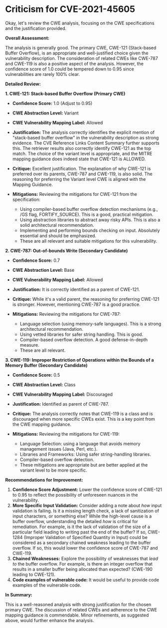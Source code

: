 # Criticism for CVE-2021-45605

Okay, let's review the CWE analysis, focusing on the CWE specifications and the justification provided.

**Overall Assessment:**

The analysis is generally good. The primary CWE, CWE-121 (Stack-based Buffer Overflow), is an appropriate and well-justified choice given the vulnerability description. The consideration of related CWEs like CWE-787 and CWE-119 is also a positive aspect of the analysis. However, the confidence score of 1.0 could be tempered down to 0.95 since vulnerabilities are rarely 100% clear.

**Detailed Review:**

**1. CWE-121: Stack-based Buffer Overflow (Primary CWE)**

*   **Confidence Score:** 1.0 (Adjust to 0.95)
*   **CWE Abstraction Level:** Variant
*   **CWE Vulnerability Mapping Label:** Allowed

*   **Justification:** The analysis correctly identifies the explicit mention of "stack-based buffer overflow" in the vulnerability description as strong evidence. The CVE Reference Links Content Summary further supports this. The retriever results also correctly identify CWE-121 as the top match. The choice of the variant level is appropriate, and the MITRE mapping guidance does indeed state that CWE-121 is ALLOWED.
*   **Critique:**  Excellent justification.  The explanation of why CWE-121 is preferred over its parents, CWE-787 and CWE-119, is also solid. The reasoning for preferring the Variant level CWE is aligned with the Mapping Guidance.
*   **Mitigations:** Reviewing the mitigations for CWE-121 from the specification:
    *   Using compiler-based buffer overflow detection mechanisms (e.g., /GS flag, FORTIFY_SOURCE). This is a good, practical mitigation.
    *   Using abstraction libraries to abstract away risky APIs. This is also a solid architectural recommendation.
    *   Implementing and performing bounds checking on input. Absolutely essential and should be emphasized.
    *   These are all relevant and suitable mitigations for this vulnerability.

**2. CWE-787: Out-of-bounds Write (Secondary Candidate)**

*   **Confidence Score:** 0.7
*   **CWE Abstraction Level:** Base
*   **CWE Vulnerability Mapping Label:** Allowed

*   **Justification:**  It is correctly identified as a parent of CWE-121.
*   **Critique:** While it's a valid parent, the reasoning for preferring CWE-121 is stronger. However, mentioning CWE-787 is a good practice.
*   **Mitigations:** Reviewing the mitigations for CWE-787:
    *   Language selection (using memory-safe languages).  This is a strong architectural recommendation.
    *   Using vetted libraries for safer string handling. This is good.
    *   Compiler-based overflow detection.  A good defense-in-depth measure.
    *   These are all relevant.

**3. CWE-119: Improper Restriction of Operations within the Bounds of a Memory Buffer (Secondary Candidate)**

*   **Confidence Score:** 0.5
*   **CWE Abstraction Level:** Class
*   **CWE Vulnerability Mapping Label:** Discouraged

*   **Justification:** Identified as parent of CWE-787.
*   **Critique:** The analysis correctly notes that CWE-119 is a class and is discouraged when more specific CWEs exist.  This is a key point from the CWE mapping guidance.
*   **Mitigations:** Reviewing the mitigations for CWE-119:
    *   Language Selection: using a language that avoids memory management issues (Java, Perl, etc.).
    *   Libraries and Frameworks: Using safer string-handling libraries.
    *   Compiler-based overflow detection.
    *   These mitigations are appropriate but are better applied at the variant level to be more specific.

**Recommendations for Improvement:**

1.  **Confidence Score Adjustment:** Lower the confidence score of CWE-121 to 0.95 to reflect the possibility of unforeseen nuances in the vulnerability.
2.  **More Specific Input Validation:** Consider adding a note about *how* input validation is failing. Is it a missing length check, a lack of sanitization of input characters, or something else? While the high-level cause is a buffer overflow, understanding the detailed *how* is critical for remediation. For example, is it the lack of validation of the size of a particular field leading to writing past the end of the buffer? If so, CWE-1284 (Improper Validation of Specified Quantity in Input) could be considered as a secondary chained weakness leading to the buffer overflow. If so, this would lower the confidence score of CWE-787 and CWE-119.
3.  **Chained Weaknesses:** Explore the possibility of weaknesses that *lead to* the buffer overflow. For example, is there an integer overflow that results in a smaller buffer being allocated than expected? (CWE-190 leading to CWE-121).
4.  **Code examples of vulnerable code:** It would be useful to provide code examples of the vulnerable code.

**In Summary:**

This is a well-reasoned analysis with strong justification for the chosen primary CWE. The discussion of related CWEs and adherence to the CWE mapping guidance is commendable. Minor refinements, as suggested above, would further enhance the analysis.